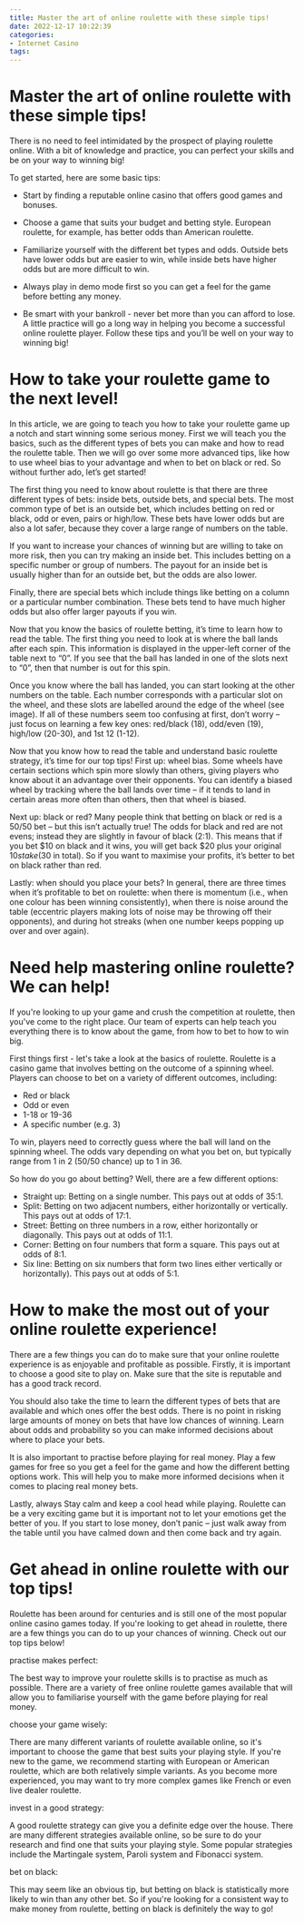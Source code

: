 ```yaml
---
title: Master the art of online roulette with these simple tips!
date: 2022-12-17 10:22:39
categories:
- Internet Casino
tags:
---
```



#  Master the art of online roulette with these simple tips!

There is no need to feel intimidated by the prospect of playing roulette online. With a bit of knowledge and practice, you can perfect your skills and be on your way to winning big!

To get started, here are some basic tips:

- Start by finding a reputable online casino that offers good games and bonuses.

- Choose a game that suits your budget and betting style. European roulette, for example, has better odds than American roulette.

- Familiarize yourself with the different bet types and odds. Outside bets have lower odds but are easier to win, while inside bets have higher odds but are more difficult to win.

- Always play in demo mode first so you can get a feel for the game before betting any money.

- Be smart with your bankroll - never bet more than you can afford to lose.
A little practice will go a long way in helping you become a successful online roulette player. Follow these tips and you’ll be well on your way to winning big!

#  How to take your roulette game to the next level!

In this article, we are going to teach you how to take your roulette game up a notch and start winning some serious money. First we will teach you the basics, such as the different types of bets you can make and how to read the roulette table. Then we will go over some more advanced tips, like how to use wheel bias to your advantage and when to bet on black or red. So without further ado, let’s get started!

The first thing you need to know about roulette is that there are three different types of bets: inside bets, outside bets, and special bets. The most common type of bet is an outside bet, which includes betting on red or black, odd or even, pairs or high/low. These bets have lower odds but are also a lot safer, because they cover a large range of numbers on the table.

If you want to increase your chances of winning but are willing to take on more risk, then you can try making an inside bet. This includes betting on a specific number or group of numbers. The payout for an inside bet is usually higher than for an outside bet, but the odds are also lower.

Finally, there are special bets which include things like betting on a column or a particular number combination. These bets tend to have much higher odds but also offer larger payouts if you win.

Now that you know the basics of roulette betting, it’s time to learn how to read the table. The first thing you need to look at is where the ball lands after each spin. This information is displayed in the upper-left corner of the table next to “0”. If you see that the ball has landed in one of the slots next to “0”, then that number is out for this spin.

Once you know where the ball has landed, you can start looking at the other numbers on the table. Each number corresponds with a particular slot on the wheel, and these slots are labelled around the edge of the wheel (see image). If all of these numbers seem too confusing at first, don’t worry – just focus on learning a few key ones: red/black (18), odd/even (19), high/low (20-30), and 1st 12 (1-12).

Now that you know how to read the table and understand basic roulette strategy, it’s time for our top tips! First up: wheel bias. Some wheels have certain sections which spin more slowly than others, giving players who know about it an advantage over their opponents. You can identify a biased wheel by tracking where the ball lands over time – if it tends to land in certain areas more often than others, then that wheel is biased.

Next up: black or red? Many people think that betting on black or red is a 50/50 bet – but this isn’t actually true! The odds for black and red are not evens; instead they are slightly in favour of black (2:1). This means that if you bet $10 on black and it wins, you will get back $20 plus your original $10 stake ($30 in total). So if you want to maximise your profits, it’s better to bet on black rather than red.


Lastly: when should you place your bets? In general, there are three times when it’s profitable to bet on roulette: when there is momentum (i.e., when one colour has been winning consistently), when there is noise around the table (eccentric players making lots of noise may be throwing off their opponents), and during hot streaks (when one number keeps popping up over and over again).

#  Need help mastering online roulette? We can help!

If you're looking to up your game and crush the competition at roulette, then you've come to the right place. Our team of experts can help teach you everything there is to know about the game, from how to bet to how to win big.

First things first - let's take a look at the basics of roulette. Roulette is a casino game that involves betting on the outcome of a spinning wheel. Players can choose to bet on a variety of different outcomes, including:

- Red or black
- Odd or even
- 1-18 or 19-36
- A specific number (e.g. 3)

To win, players need to correctly guess where the ball will land on the spinning wheel. The odds vary depending on what you bet on, but typically range from 1 in 2 (50/50 chance) up to 1 in 36.

So how do you go about betting? Well, there are a few different options:

- Straight up: Betting on a single number. This pays out at odds of 35:1.
- Split: Betting on two adjacent numbers, either horizontally or vertically. This pays out at odds of 17:1. 
- Street: Betting on three numbers in a row, either horizontally or diagonally. This pays out at odds of 11:1. 
- Corner: Betting on four numbers that form a square. This pays out at odds of 8:1. 
- Six line: Betting on six numbers that form two lines either vertically or horizontally). This pays out at odds of 5:1.

#  How to make the most out of your online roulette experience!

There are a few things you can do to make sure that your online roulette experience is as enjoyable and profitable as possible. Firstly, it is important to choose a good site to play on. Make sure that the site is reputable and has a good track record.

You should also take the time to learn the different types of bets that are available and which ones offer the best odds. There is no point in risking large amounts of money on bets that have low chances of winning. Learn about odds and probability so you can make informed decisions about where to place your bets.

It is also important to practise before playing for real money. Play a few games for free so you get a feel for the game and how the different betting options work. This will help you to make more informed decisions when it comes to placing real money bets.

Lastly, always Stay calm and keep a cool head while playing. Roulette can be a very exciting game but it is important not to let your emotions get the better of you. If you start to lose money, don’t panic – just walk away from the table until you have calmed down and then come back and try again.

#  Get ahead in online roulette with our top tips!

Roulette has been around for centuries and is still one of the most popular online casino games today. If you're looking to get ahead in roulette, there are a few things you can do to up your chances of winning. Check out our top tips below!

 practise makes perfect:

The best way to improve your roulette skills is to practise as much as possible. There are a variety of free online roulette games available that will allow you to familiarise yourself with the game before playing for real money.

choose your game wisely:

There are many different variants of roulette available online, so it's important to choose the game that best suits your playing style. If you're new to the game, we recommend starting with European or American roulette, which are both relatively simple variants. As you become more experienced, you may want to try more complex games like French or even live dealer roulette.

invest in a good strategy:

A good roulette strategy can give you a definite edge over the house. There are many different strategies available online, so be sure to do your research and find one that suits your playing style. Some popular strategies include the Martingale system, Paroli system and Fibonacci system.

bet on black:

This may seem like an obvious tip, but betting on black is statistically more likely to win than any other bet. So if you're looking for a consistent way to make money from roulette, betting on black is definitely the way to go!